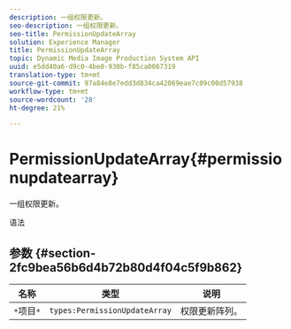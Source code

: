 ```yaml
---
description: 一组权限更新。
seo-description: 一组权限更新。
seo-title: PermissionUpdateArray
solution: Experience Manager
title: PermissionUpdateArray
topic: Dynamic Media Image Production System API
uuid: e5dd40a6-d9c0-4be0-930b-f85ca0067319
translation-type: tm+mt
source-git-commit: 97a84e8e7edd3d834ca42069eae7c09c00d57938
workflow-type: tm+mt
source-wordcount: '28'
ht-degree: 21%

---
```



# PermissionUpdateArray{#permissionupdatearray}

一组权限更新。

语法

## 参数 {#section-2fc9bea56b6d4b72b80d4f04c5f9b862}

| 名称 | 类型 | 说明 |
|---|---|---|
| `*`项目`*` | `types:PermissionUpdateArray` | 权限更新阵列。 |

